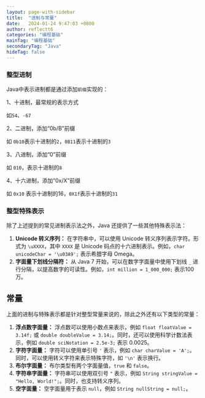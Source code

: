 ```yaml
---
layout: page-with-sidebar
title:  "进制与常量"
date:   2024-01-24 9:47:03 +0800
author: reflectt6
categories: "编程基础"
mainTag: "编程基础"
secondaryTag: "Java"
hideTag: false
---
```


### 整型进制

Java中表示进制都是通过添加`前缀`实现的：

1、十进制，最常规的表示方式

如`54`、`-67`

2、二进制，添加“0b/B”前缀

如 `0b10`表示十进制的`2`，`0B11`表示十进制的`3`

3、八进制，添加“0”前缀

如 `010`，表示十进制的`8`

4、十六进制，添加“0x/X”前缀

如 `0x10` 表示十进制的16，`0X1f`表示十进制的`31`



### 整型特殊表示

除了上述提到的常见进制表示法之外，Java 还提供了一些其他特殊表示法：

1. **Unicode 转义序列：** 在字符串中，可以使用 Unicode 转义序列表示字符。形式为 `\uXXXX`，其中 `XXXX` 是 Unicode 码点的十六进制表示。例如，`char unicodeChar = '\u03A9';` 表示希腊字母 Omega。
2. **字面量下划线分隔符：** 从 Java 7 开始，可以在数字字面量中使用下划线 `_` 进行分隔，以提高数字的可读性。例如，`int million = 1_000_000;` 表示100万。



## 常量

上面的进制与特殊表示都是针对整型常量来说的，除此之外还有以下类型的常量：

1. **浮点数字面量：** 浮点数可以使用小数点来表示，例如 `float floatValue = 3.14f;` 或 `double doubleValue = 3.14;`。同时，还可以使用科学计数法表示，例如 `double sciNotation = 2.5e-3;` 表示 0.0025。
2. **字符字面量：** 字符可以使用单引号 `'` 表示，例如 `char charValue = 'A';`。同时，可以使用转义字符来表示特殊字符，如 `'\n'` 表示换行。
3. **布尔字面量：** 布尔类型有两个字面量值，`true` 和 `false`。
4. **字符串字面量：** 字符串可以使用双引号 `"` 表示，例如 `String stringValue = "Hello, World!";`。同时，也支持转义序列。
5. **空字面量：** 空字面量用于表示 `null`，例如 `String nullString = null;`。
